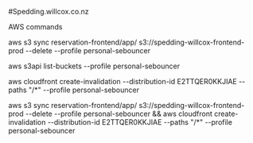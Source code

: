 #Spedding.willcox.co.nz

AWS commands

aws s3 sync reservation-frontend/app/ s3://spedding-willcox-frontend-prod --delete --profile personal-sebouncer

aws s3api list-buckets --profile personal-sebouncer

aws cloudfront create-invalidation --distribution-id E2TTQER0KKJIAE --paths "/*" --profile personal-sebouncer



aws s3 sync reservation-frontend/app/ s3://spedding-willcox-frontend-prod --delete --profile personal-sebouncer && aws cloudfront create-invalidation --distribution-id E2TTQER0KKJIAE --paths "/*" --profile personal-sebouncer 